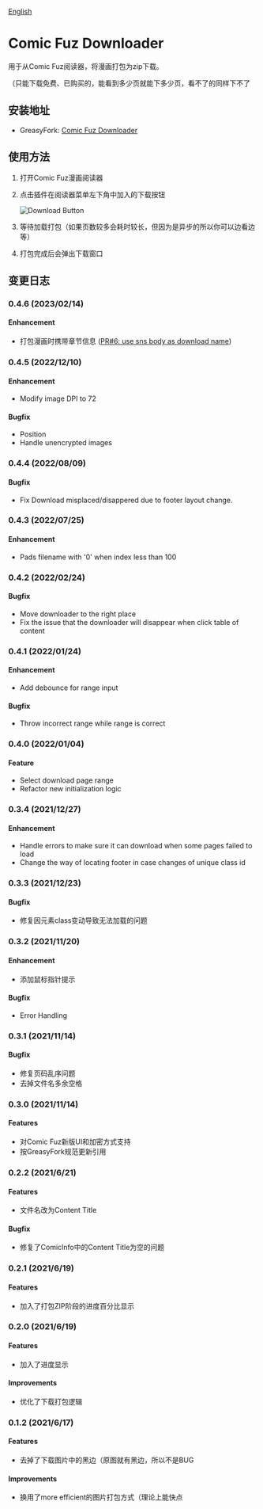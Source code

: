 [English](./README_en.md)

# Comic Fuz Downloader

用于从Comic Fuz阅读器，将漫画打包为zip下载。

（只能下载免费、已购买的，能看到多少页就能下多少页，看不了的同样下不了

## 安装地址

- GreasyFork: [Comic Fuz Downloader](https://greasyfork.org/scripts/428281)

## 使用方法

1. 打开Comic Fuz漫画阅读器
2. 点击插件在阅读器菜单左下角中加入的下载按钮

   ![Download Button](https://circleliu.github.io/Comic-Fuz-Downloader/imgs/download.png)
3. 等待加载打包（如果页数较多会耗时较长，但因为是异步的所以你可以边看边等）
4. 打包完成后会弹出下载窗口

## 变更日志

### 0.4.6 (2023/02/14)

#### Enhancement

- 打包漫画时携带章节信息 ([PR#6: use sns body as download name](https://github.com/CircleLiu/Comic-Fuz-Downloader/pull/6))

### 0.4.5 (2022/12/10)

#### Enhancement

- Modify image DPI to 72

#### Bugfix

- Position
- Handle unencrypted images

### 0.4.4 (2022/08/09)

#### Bugfix

- Fix Download misplaced/disappered due to footer layout change.

### 0.4.3 (2022/07/25)

#### Enhancement

- Pads filename with '0' when index less than 100

### 0.4.2 (2022/02/24)

#### Bugfix

- Move downloader to the right place
- Fix the issue that the downloader will disappear when click table of content

### 0.4.1 (2022/01/24)

#### Enhancement

- Add debounce for range input

#### Bugfix

- Throw incorrect range while range is correct

### 0.4.0 (2022/01/04)

#### Feature

- Select download page range
- Refactor new initialization logic

### 0.3.4 (2021/12/27)

#### Enhancement

- Handle errors to make sure it can download when some pages failed to load
- Change the way of locating footer in case changes of unique class id

### 0.3.3 (2021/12/23)

#### Bugfix

- 修复因元素class变动导致无法加载的问题

### 0.3.2 (2021/11/20)

#### Enhancement

- 添加鼠标指针提示

#### Bugfix

- Error Handling

### 0.3.1 (2021/11/14)

#### Bugfix

- 修复页码乱序问题
- 去掉文件名多余空格

### 0.3.0 (2021/11/14)

#### Features

- 对Comic Fuz新版UI和加密方式支持
- 按GreasyFork规范更新引用

### 0.2.2 (2021/6/21)

#### Features

- 文件名改为Content Title

#### Bugfix

- 修复了ComicInfo中的Content Title为空的问题

### 0.2.1 (2021/6/19)

#### Features

- 加入了打包ZIP阶段的进度百分比显示

### 0.2.0 (2021/6/19)

#### Features

- 加入了进度显示

#### Improvements

- 优化了下载打包逻辑

### 0.1.2 (2021/6/17)

#### Features

- 去掉了下载图片中的黑边（原图就有黑边，所以不是BUG

#### Improvements

- 换用了more efficient的图片打包方式（理论上能快点
